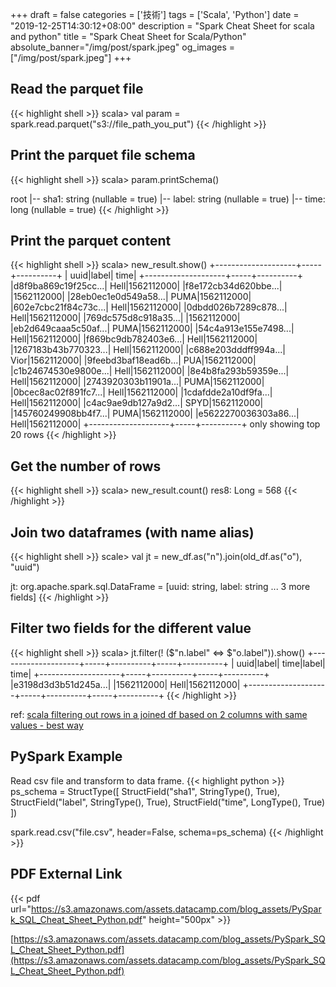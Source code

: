 +++
draft = false
categories = ['技術']
tags = ['Scala', 'Python']
date = "2019-12-25T14:30:12+08:00"
description = "Spark Cheat Sheet for scala and python"
title = "Spark Cheat Sheet for Scala/Python"
absolute_banner="/img/post/spark.jpeg"
og_images = ["/img/post/spark.jpeg"]
+++
<!--more-->
## Read the parquet file
{{< highlight shell >}}
scala> val param = spark.read.parquet("s3://file_path_you_put")
{{< /highlight  >}}

## Print the parquet file schema
{{< highlight shell >}}
scala> param.printSchema()

root
 |-- sha1: string (nullable = true)
 |-- label: string (nullable = true)
 |-- time: long (nullable = true)
{{< /highlight  >}}

## Print the parquet content
{{< highlight shell >}}
scala> new_result.show()
+--------------------+-----+----------+
|                uuid|label|      time|
+--------------------+-----+----------+
|d8f9ba869c19f25cc...| Hell|1562112000|
|f8e172cb34d620bbe...|     |1562112000|
|28eb0ec1e0d549a58...| PUMA|1562112000|
|602e7cbc21f84c73c...| Hell|1562112000|
|0dbdd026b7289c878...| Hell|1562112000|
|769dc575d8c918a35...|     |1562112000|
|eb2d649caaa5c50af...| PUMA|1562112000|
|54c4a913e155e7498...| Hell|1562112000|
|f869bc9db782403e6...| Hell|1562112000|
|1267183b43b770323...| Hell|1562112000|
|c688e203dddff994a...| Vior|1562112000|
|9feebd3baf18ead6b...|  PUA|1562112000|
|c1b24674530e9800e...| Hell|1562112000|
|8e4b8fa293b59359e...| Hell|1562112000|
|2743920303b11901a...| PUMA|1562112000|
|0bcec8ac02f891fc7...| Hell|1562112000|
|1cdafdde2a10df9fa...| Hell|1562112000|
|c4ac9ae9db127a9d2...| SPYD|1562112000|
|145760249908bb4f7...| PUMA|1562112000|
|e5622270036303a86...| Hell|1562112000|
+--------------------+-----+----------+
only showing top 20 rows
{{< /highlight  >}}

## Get the number of rows
{{< highlight shell >}}
scala> new_result.count()
res8: Long = 568
{{< /highlight  >}}

## Join two dataframes (with name alias)
{{< highlight shell >}}
scale> val jt = new_df.as("n").join(old_df.as("o"), "uuid")

jt: org.apache.spark.sql.DataFrame = [uuid: string, label: string ... 3 more fields]
{{< /highlight  >}}

## Filter two fields for the different value
{{< highlight shell >}}
scala> jt.filter(! ($"n.label" <=> $"o.label")).show()
+--------------------+-----+----------+-----+----------+
|                uuid|label|      time|label|      time|
+--------------------+-----+----------+-----+----------+
|e3198d3d3b51d245a...|     |1562112000| Hell|1562112000|
+--------------------+-----+----------+-----+----------+
{{< /highlight  >}}

ref: [scala filtering out rows in a joined df based on 2 columns with same values - best way](https://stackoverflow.com/questions/54065130/scala-filtering-out-rows-in-a-joined-df-based-on-2-columns-with-same-values-be)

## PySpark Example

Read csv file and transform to data frame.
{{< highlight python >}}
ps_schema = StructType([
    StructField("sha1", StringType(), True),
    StructField("label", StringType(), True),
    StructField("time", LongType(), True)
])

spark.read.csv("file.csv", header=False, schema=ps_schema)
{{< /highlight  >}}

## PDF External Link

{{< pdf url="https://s3.amazonaws.com/assets.datacamp.com/blog_assets/PySpark_SQL_Cheat_Sheet_Python.pdf" height="500px" >}}

[https://s3.amazonaws.com/assets.datacamp.com/blog_assets/PySpark_SQL_Cheat_Sheet_Python.pdf](https://s3.amazonaws.com/assets.datacamp.com/blog_assets/PySpark_SQL_Cheat_Sheet_Python.pdf)
